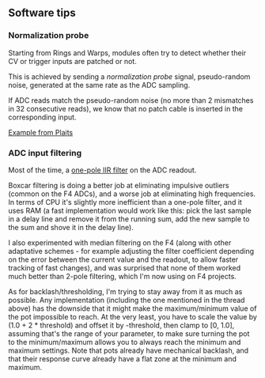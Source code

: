 ## Software tips

### Normalization probe

Starting from Rings and Warps, modules often try to detect whether their CV or trigger inputs are patched or not.

This is achieved by sending a *normalization probe* signal, pseudo-random noise, generated at the same rate as the ADC sampling. 

If ADC reads match the pseudo-random noise (no more than 2 mismatches in 32 consecutive reads), we know that no patch cable is inserted in the corresponding input.

[Example from Plaits](https://github.com/pichenettes/eurorack/blob/master/plaits/ui.cc#L368)

### ADC input filtering

Most of the time, a [one-pole IIR filter](https://github.com/pichenettes/eurorack/blob/master/tides2/cv_reader_channel.h#L61) on the ADC readout.

Boxcar filtering is doing a better job at eliminating impulsive outliers (common on the F4 ADCs), and a worse job at eliminating high frequencies. In terms of CPU it's slightly more inefficient than a one-pole filter, and it uses RAM (a fast implementation would work like this: pick the last sample in a delay line and remove it from the running sum, add the new sample to the sum and shove it in the delay line).

I also experimented with median filtering on the F4 (along with other adaptative schemes - for example adjusting the filter coefficient depending on the error between the current value and the readout, to allow faster tracking of fast changes), and was surprised that none of them worked much better than 2-pole filtering, which I'm now using on F4 projects.

As for backlash/thresholding, I'm trying to stay away from it as much as possible. Any implementation (including the one mentioned in the thread above) has the downside that it might make the maximum/minimum value of the pot impossible to reach. At the very least, you have to scale the value by (1.0 + 2 * threshold) and offset it by -threshold, then clamp to [0, 1.0], assuming that's the range of your parameter, to make sure turning the pot to the minimum/maximum allows you to always reach the minimum and maximum settings. Note that pots already have mechanical backlash, and that their response curve already have a flat zone at the minimum and maximum.
